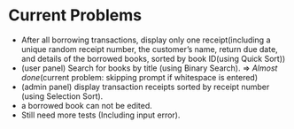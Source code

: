 # Current Problems
- After all borrowing transactions, display only one receipt(including a unique random receipt number, the customer’s name, return due date, and details of the borrowed books, sorted by book ID(using Quick Sort))
- (user panel) Search for books by title (using Binary Search). => *Almost done*(current problem: skipping prompt if whitespace is entered)
- (admin panel) display transaction receipts sorted by receipt number (using Selection Sort).
- a borrowed book can not be edited.
- Still need more tests (Including input error).
